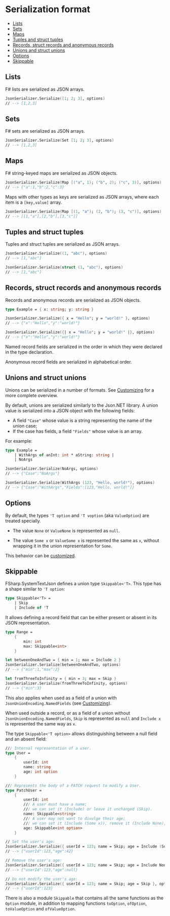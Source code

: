 # Serialization format

<!-- START doctoc generated TOC please keep comment here to allow auto update -->
<!-- DON'T EDIT THIS SECTION, INSTEAD RE-RUN doctoc TO UPDATE -->


- [Lists](#lists)
- [Sets](#sets)
- [Maps](#maps)
- [Tuples and struct tuples](#tuples-and-struct-tuples)
- [Records, struct records and anonymous records](#records-struct-records-and-anonymous-records)
- [Unions and struct unions](#unions-and-struct-unions)
- [Options](#options)
- [Skippable](#skippable)

<!-- END doctoc generated TOC please keep comment here to allow auto update -->

## Lists

F# lists are serialized as JSON arrays.

```fsharp
JsonSerializer.Serialize([1; 2; 3], options)
// --> [1,2,3]
```

## Sets

F# sets are serialized as JSON arrays.

```fsharp
JsonSerializer.Serialize(Set [1; 2; 3], options)
// --> [1,2,3]
```

## Maps

F# string-keyed maps are serialized as JSON objects.

```fsharp
JsonSerializer.Serialize(Map [("a", 1); ("b", 2); ("c", 3)], options)
// --> {"a":1,"b":2,"c":3}
```

Maps with other types as keys are serialized as JSON arrays, where each item is a `[key,value]` array.

```fsharp
JsonSerializer.Serialize(Map [(1, "a"); (2, "b"); (3, "c")], options)
// --> [[1,"a"],[2,"b"],[3,"c"]]
```

## Tuples and struct tuples

Tuples and struct tuples are serialized as JSON arrays.

```fsharp
JsonSerializer.Serialize((1, "abc"), options)
// --> [1,"abc"]

JsonSerializer.Serialize(struct (1, "abc"), options)
// --> [1,"abc"]
```

## Records, struct records and anonymous records

Records and anonymous records are serialized as JSON objects.

```fsharp
type Example = { x: string; y: string }

JsonSerializer.Serialize({ x = "Hello"; y = "world!" }, options)
// --> {"x":"Hello","y":"world!"}

JsonSerializer.Serialize({| x = "Hello"; y = "world!" |}, options)
// --> {"x":"Hello","y":"world!"}
```

Named record fields are serialized in the order in which they were declared in the type declaration.

Anonymous record fields are serialized in alphabetical order.

## Unions and struct unions

Unions can be serialized in a number of formats.
See [Customizing](Customizing.md) for a more complete overview.

By default, unions are serialized similarly to the Json.NET library.
A union value is serialized into a JSON object with the following fields:

* A field `"Case"` whose value is a string representing the name of the union case;
* If the case has fields, a field `"Fields"` whose value is an array.

For example:

```fsharp
type Example =
    | WithArgs of anInt: int * aString: string |
    | NoArgs

JsonSerializer.Serialize(NoArgs, options)
// --> {"Case":"NoArgs"}

JsonSerializer.Serialize(WithArgs (123, "Hello, world!"), options)
// --> {"Case":"WithArgs","Fields":[123,"Hello, world!"]}
```

## Options

By default, the types `'T option` and `'T voption` (aka `ValueOption`) are treated specially.

* The value `None` or `ValueNone` is represented as `null`.

* The value `Some x` or `ValueSome x` is represented the same as `x`, without wrapping it in the union representation for `Some`.

This behavior can be [customized](Customizing.md).

## Skippable

FSharp.SystemTextJson defines a union type `Skippable<'T>`.
This type has a shape similar to `'T option`:

```fsharp
type Skippable<'T> =
    | Skip
    | Include of 'T
```

It allows defining a record field that can be either present or absent in its JSON representation.

```fsharp
type Range =
    {
        min: int
        max: Skippable<int>
    }

let betweenOneAndTwo = { min = 1; max = Include 2 }
JsonSerializer.Serialize(betweenOneAndTwo, options)
// --> {"min":1,"max":2}

let fromThreeToInfinity = { min = 3; max = Skip }
JsonSerializer.Serialize(fromThreeToInfinity, options)
// --> {"min":3}
```

This also applies when used as a field of a union with `JsonUnionEncoding.NamedFields` (see [Customizing](Customizing.md)).

When used outside a record, or as a field of a union without `JsonUnionEncoding.NamedFields`, `Skip` is represented as `null` and `Include x` is represented the same way as `x`.

The type `Skippable<'T option>` allows distinguishing between a null field and an absent field:

```fsharp
/// Internal representation of a user.
type User =
    {
        userId: int
        name: string
        age: int option
    }

/// Represents the body of a PATCH request to modify a User.
type PatchUser =
    {
        userId: int
        /// A user must have a name;
        /// we can set it (Include) or leave it unchanged (Skip).
        name: Skippable<string>
        /// A user may not want to divulge their age;
        /// we can set it (Include (Some x)), remove it (Include None), or leave it unchanged (Skip).
        age: Skippable<int option>
    }

// Set the user's age:
JsonSerializer.Serialize({ userId = 123; name = Skip; age = Include (Some 42) }, options)
// --> {"userId":123,"age":42}

// Remove the user's age:
JsonSerializer.Serialize({ userId = 123; name = Skip; age = Include None }, options)
// --> {"userId":123,"age":null}

// Do not modify the user's age:
JsonSerializer.Serialize({ userId = 123; name = Skip; age = Skip }, options)
// --> {"userId":123}
```

There is also a module `Skippable` that contains all the same functions as the `Option` module, in addition to mapping functions `toOption`, `ofOption`, `toValueOption` and `ofValueOption`.
